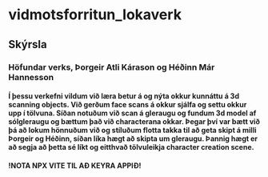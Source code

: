 # vidmotsforritun_lokaverk

## Skýrsla

### Höfundar verks, Þorgeir Atli Kárason og Héðinn Már Hannesson

#### Í þessu verkefni vildum við læra betur á og nýta okkur kunnáttu á 3d scanning objects. Við gerðum face scans á okkur sjálfa og settu okkur upp í tölvuna. Síðan notuðum við scan á gleraugu og fundum 3d model af sólgleraugu og bættum það við characterana okkar. Þegar því var bætt við þá að lokum hönnuðum við og stíluðum flotta takka til að geta skipt á milli Þorgeir og Héðinn, síðan líka hægt að skipta um gleraugu. Þannig hægt er að segja að þetta sé líkt og eitthvað tölvuleikja character creation scene. 

#### !NOTA NPX VITE TIL AÐ KEYRA APPIÐ!
